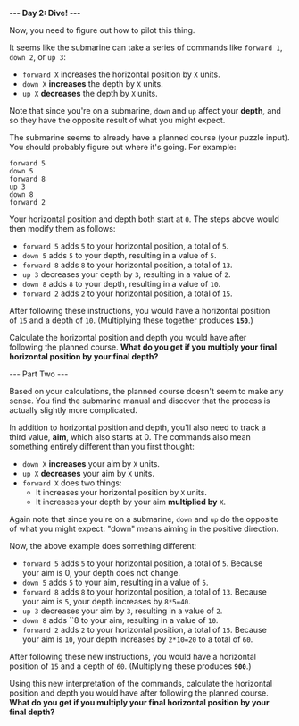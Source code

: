 **--- Day 2: Dive! ---**

Now, you need to figure out how to pilot this thing.

It seems like the submarine can take a series of commands like `forward 1`,  
`down 2`, or `up 3`:

* `forward X` increases the horizontal position by `X` units.
* `down X` **increases** the depth by `X` units.
* `up X` **decreases** the depth by `X` units.

Note that since you're on a submarine, `down` and `up` affect your **depth**, and  
so they have the opposite result of what you might expect.

The submarine seems to already have a planned course (your puzzle input).  
You should probably figure out where it's going. For example:

```
forward 5
down 5
forward 8
up 3
down 8
forward 2
```

Your horizontal position and depth both start at `0`. The steps above would  
then modify them as follows:

* `forward 5` adds `5` to your horizontal position, a total of `5`.
* `down 5` adds `5` to your depth, resulting in a value of `5`.
* `forward 8` adds `8` to your horizontal position, a total of `13`.
* `up 3` decreases your depth by `3`, resulting in a value of `2`.
* `down 8` adds `8` to your depth, resulting in a value of `10`.
* `forward 2` adds `2` to your horizontal position, a total of `15`.

After following these instructions, you would have a horizontal position  
of `15` and a depth of `10`. (Multiplying these together produces **`150`**.)

Calculate the horizontal position and depth you would have after  
following the planned course. **What do you get if you multiply your final  
horizontal position by your final depth?**

--- Part Two ---

Based on your calculations, the planned course doesn't seem to make any  
sense. You find the submarine manual and discover that the process is  
actually slightly more complicated.

In addition to horizontal position and depth, you'll also need to track a  
third value, **aim**, which also starts at 0. The commands also mean  
something entirely different than you first thought:

* `down X` **increases** your aim by `X` units.
* `up X` **decreases** your aim by `X` units.
* `forward X` does two things:
	* It increases your horizontal position by `X` units.
	* It increases your depth by your aim **multiplied by** `X`.

Again note that since you're on a submarine, `down` and `up` do the opposite  
of what you might expect: "down" means aiming in the positive direction.

Now, the above example does something different:

* `forward 5` adds `5` to your horizontal position, a total of `5`. Because  
  your aim is 0, your depth does not change.
* `down 5` adds `5` to your aim, resulting in a value of `5`.
* `forward 8` adds `8` to your horizontal position, a total of `13`. Because  
  your aim is `5`, your depth increases by `8*5=40`.
* `up 3` decreases your aim by `3`, resulting in a value of `2`.
* `down 8` adds ``8 to your aim, resulting in a value of `10`.
* `forward 2` adds `2` to your horizontal position, a total of `15`. Because  
  your aim is `10`, your depth increases by `2*10=20` to a total of `60`.

After following these new instructions, you would have a horizontal  
position of `15` and a depth of `60`. (Multiplying these produces **`900`**.)

Using this new interpretation of the commands, calculate the horizontal  
position and depth you would have after following the planned course.  
**What do you get if you multiply your final horizontal position by your  
final depth?**